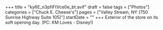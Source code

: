 +++
title = "ky6E_n3pfiFtVce0e_bt.avif"
draft = false
tags = ["Photos"]
categories = ["Chuck E. Cheese's"]
pages = ["Valley Stream, NY (750 Sunrise Highway Suite 105)"]
startDate = ""
+++
Exterior of the store on its soft opening day. (PC: KM Loves - Disney!)
